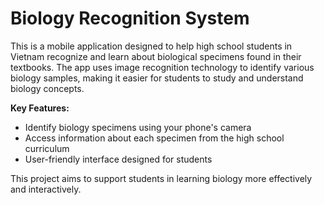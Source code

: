 # Biology Recognition System

This is a mobile application designed to help high school students in Vietnam recognize and learn about biological specimens found in their textbooks. The app uses image recognition technology to identify various biology samples, making it easier for students to study and understand biology concepts.

**Key Features:**
- Identify biology specimens using your phone's camera
- Access information about each specimen from the high school curriculum
- User-friendly interface designed for students

This project aims to support students in learning biology more effectively and interactively.
